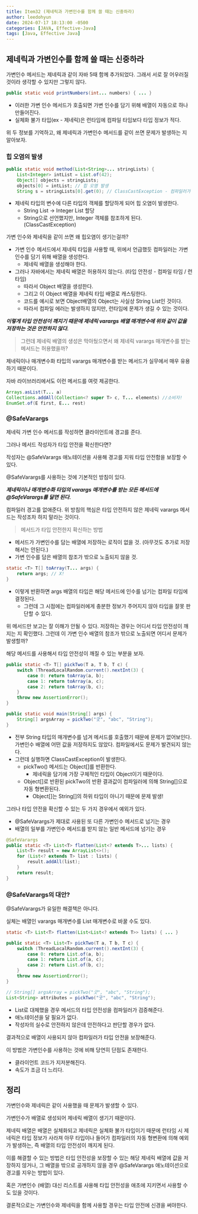 ```yaml
---
title: Item32 (제네릭과 가변인수를 함께 쓸 때는 신중하라)
author: leedohyun
date: 2024-07-17 18:13:00 -0500
categories: [JAVA, Effective-Java]
tags: [Java, Effective Java]
---
```


## 제네릭과 가변인수를 함께 쓸 때는 신중하라

가변인수 메서드는 제네릭과 같이 자바 5때 함께 추가되었다. 그래서 서로 잘 어우러질 것이라 생각할 수 있지만 그렇지 않다.

```java
public static void printNumbers(int... numbers) { ... }
```

- 이러한 가변 인수 메서드가 호출되면 가변 인수를 담기 위해 배열이 자동으로 하나 만들어진다.
- 실체화 불가 타입(ex - 제네릭)은 런타임에 컴파일 타임보다 타입 정보가 적다.

위 두 정보를 기억하고, 왜 제네릭과 가변인수 메서드를 같이 쓰면 문제가 발생하는 지 알아보자.

### 힙 오염의 발생

```java
public static void method(List<String>... stringLists) {
	List<Integer> intList = List.of(42);
	Object[] objects = stringLists;
	objects[0] = intList; // 힙 오염 발생
	String s = stringLists[0].get(0); // ClassCastException - 컴파일러가 형변환
```

- 제네릭 타입의 변수에 다른 타입의 객체를 할당하게 되어 힙 오염이 발생한다.
	- String List -> Integer List 할당
	- String으로 선언했지만, Integer 객체를 참조하게 된다. (ClassCastException)

가변 인수와 제네릭을 같이 쓰면 왜 힙오염이 생기는걸까?

- 가변 인수 메서드에서 제네릭 타입을 사용할 때, 위에서 언급했듯 컴파일러는 가변 인수를 담기 위해 배열을 생성한다.
	- 제네릭 배열을 생성해야 한다.
- 그러나 자바에서는 제네릭 배열은 허용하지 않는다. (타입 안전성 - 컴파일 타임 / 런타임)
	- 따라서 Object 배열을 생성한다.
	- 그리고 이 Object 배열을 제네릭 타입 배열로 캐스팅한다.
	- 코드를 예시로 보면 Object배열의 Object는 사실상 String List인 것이다.
	- 따라서 컴파일 에러는 발생하지 않지만, 런타임에 문제가 생길 수 있는 것이다.

***이렇게 타입 안전성이 깨지기 때문에 제네릭 varargs 배열 매개변수에 위와 같이 값을 저장하는 것은 안전하지 않다.***

> 그런데 제네릭 배열의 생성은 막아뒀으면서 왜 제네릭 varargs 매개변수를 받는 메서드는 허용했을까?

제네릭이나 매개변수화 타입의 varargs 매개변수를 받는 메서드가 실무에서 매우 유용하기 때문이다.

자바 라이브러리에서도 이런 메서드를 여럿 제공한다.

```java
Arrays.asList(T... a)
Collections.addAll(Collection<? super T> c, T... elements) //소비자!
EnumSet.of(E first, E... rest)
```

### @SafeVarargs

제네릭 가변 인수 메서드를 작성하면 클라이언트에 경고를 준다.

그러나 메서드 작성자가 타입 안전을 확신한다면?

작성자는 @SafeVarargs 애노테이션을 사용해 경고를 지워 타입 안전함을 보장할 수 있다.

@SafeVarargs를 사용하는 것에 기본적인 방침이 있다.

***제네릭이나 매개변수화 타입의 varargs 매개변수를 받는 모든 메서드에 @SafeVarargs를 달면 된다.***

컴파일러 경고를 없애준다. 위 방침의 핵심은 타입 안전하지 않은 제네릭 varargs 메서드는 작성조차 하지 말라는 것이다.

> 메서드가 타입 안전한지 확신하는 방법

- 메서드가 가변인수를 담는 배열에 저장하는 로직이 없을 것. (아무것도 추가로 저장해서는 안된다.)
- 가변 인수를 담은 배열의 참조가 밖으로 노출되지 않을 것.

```java
static <T> T[] toArray(T... args) {
	return args; // X!
}
```

- 이렇게 반환하면 args 배열의 타입은 해당 메서드에 인수를 넘기는 컴파일 타임에 결정된다.
	- 그런데 그 시점에는 컴파일러에게 충분한 정보가 주어지지 않아 타입을 잘못 판단할 수 있다.

위 메서드만 보고는 잘 이해가 안될 수 있다. 저장하는 경우는 어디서 타입 안전성이 깨지는 지 확인했다. 그런데 이 가변 인수 배열의 참조가 밖으로 노출되면 어디서 문제가 발생할까?

해당 메서드를 사용해서 타입 안전성이 깨질 수 있는 부분을 보자.

```java
public static <T> T[] pickTwo(T a, T b, T c) {
	switch (ThreadLocalRandom.current().nextInt(3) {
		case 0: return toArray(a, b);
		case 1: return toArray(a, c);
		case 2: return toArray(b, c);
	}
	throw new AssertionError();
}

public static void main(String[] args) {
	String[] argsArray = pickTwo("굿", "abc", "String");
}
```

- 전부 String 타입의 매개변수를 넘겨 메서드를 호출했기 때문에 문제가 없어보인다. 가변인수 배열에 어떤 값을 저장하지도 않았다. 컴파일에서도 문제가 발견되지 않는다.
- 그런데 실행하면 ClassCastException이 발생한다.
	- pickTwo() 메서드는 Object[]를 반환한다.
		- 제네릭을 담기에 가장 구체적인 타입이 Object이기 때문이다.
	- Object[]로 반환된 pickTwo의 반환 결과값이 컴파일러에 의해 String[]으로 자동 형변환된다.
		- Object[]는 String[]의 하위 타입이 아니기 때문에 문제 발생! 
	
그러나 타입 안전을 확신할 수 있는 두 가지 경우에서 예외가 있다.

- @SafeVarargs가 제대로 사용된 또 다른 가변인수 메서드로 넘기는 경우
- 배열의 일부를 가변인수 메서드를 받지 않는 일반 메서드에 넘기는 경우

```java
@SafeVarargs
public static <T> List<T> flatten(List<? extends T>... lists) {
	List<T> result = new ArrayList<>();
	for (List<? extends T> list : lists) {
		result.addAll(list);
	}
	return result;
}
```

### @SafeVarargs의 대안?

@SafeVarargs가 유일한 해결책은 아니다.

실체는 배열인 varargs 매개변수를 List 매개변수로 바꿀 수도 있다.

```java
static <T> List<T> flatten(List<List<? extends T>> lists) { ... }
```

```java
public static <T> List<T> pickTwo(T a, T b, T c) {
	switch (ThreadLocalRandom.current().nextInt(3) {
		case 0: return List.of(a, b);
		case 1: return List.of(a, c);
		case 2: return List.of(b, c);
	}
	throw new AssertionError();
}

// String[] argsArray = pickTwo("굿", "abc", "String");
List<String> attributes = pickTwo("굿", "abc", "String");
```

- List로 대체했을 경우 메서드의 타입 안전성을 컴파일러가 검증해준다.
- 애노테이션을 달 필요가 없다.
- 작성자의 실수로 안전하지 않은데 안전하다고 판단할 경우가 없다.

결과적으로 배열이 사용되지 않아 컴파일러가 타입 안전을 보장해준다.

이 방법은 가변인수를 사용하는 것에 비해 당연히 단점도 존재한다.

- 클라이언트 코드가 지저분해진다.
- 속도가 조금 더 느리다.

## 정리

가변인수와 제네릭은 같이 사용했을 때 문제가 발생할 수 있다.

가변인수가 배열로 생성되어 제네릭 배열이 생기기 때문이다. 

제네릭 배열은 배열은 실체화되고 제네릭은 실체화 불가 타입이기 때문에 런타임 시 제네릭은 타입 정보가 사라져 아무 타입이나 들어가 컴파일러의 자동 형변환에 의해 예외가 발생하는, 즉 배열의 타입 안전성이 깨지게 된다.

이를 해결할 수 있는 방법은 타입 안전성을 보장할 수 있는 해당 제네릭 배열에 값을 저장하지 않거나, 그 배열을 밖으로 공개하지 않을 경우 @SafeVarargs 애노테이션으로 경고를 지우는 방법이 있다.

혹은 가변인수 (배열) 대신 리스트를 사용해 타입 안전성을 애초에 지키면서 사용할 수도 있을 것이다.

결론적으로는 가변인수와 제네릭을 함께 사용할 경우는 타입 안전에 신경을 써야한다.